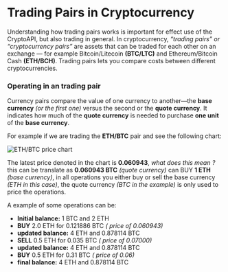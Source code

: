 # Trading Pairs in Cryptocurrency
Understanding how trading pairs works is important for effect use of the  CryptoAPI, but also trading in general.
In cryptocurrency, _“trading pairs” or “cryptocurrency pairs”_ are assets that can be traded for each other on an exchange — for example Bitcoin/Litecoin **(BTC/LTC)** and Ethereum/Bitcoin Cash **(ETH/BCH)**. Trading pairs lets you compare costs between different cryptocurrencies.

### Operating in an trading pair
Currency pairs compare the value of one currency to another—the **base currency** _(or the first one)_ versus the second or the **quote currency**. It indicates how much of the **quote currency** is needed to purchase **one unit** of the **base currency**.


For example if we are trading the **ETH/BTC** pair and see the following chart:

![ETH/BTC price chart](https://pbs.twimg.com/media/E4_dvSgXMAILbVY.jpg)

The latest price denoted in the chart is **0.060943**, _what does this mean ?_ this can be translate as **0.060943 BTC** _(quote currency)_ can BUY **1 ETH** _(base currency)_, in all operations you either buy or sell the base currency _(ETH in this case)_, the quote currency _(BTC in the example)_ is only used to price the operations.

A example of some operations can be:

+ **Initial balance:** 1 BTC and 2 ETH
+ **BUY**  2.0 ETH for 0.121886 BTC _( price of 0.060943)_
+ **updated balance:** 4 ETH and 0.878114 BTC
+ **SELL** 0.5 ETH for 0.035 BTC _( price of 0.07000)_
+ **updated balance:** 4 ETH and 0.878114 BTC
+ **BUY**  0.5 ETH for 0.31 BTC _( price of 0.06)_
+ **final balance:** 4 ETH and 0.878114 BTC